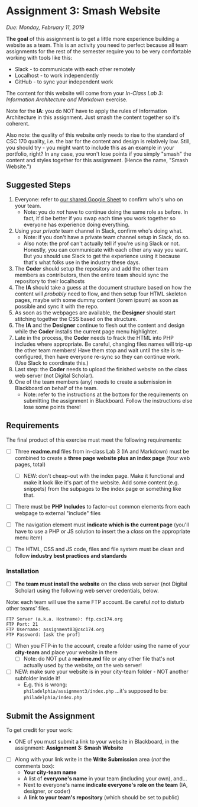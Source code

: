# Assignment 3: Smash Website
*Due: Monday, February 11, 2019*

**The goal** of this assignment is to get a little more experience building a website as a team.  This is an activity you need to perfect because all team assignments for the rest of the semester require you to be very comfortable working with tools like this:

- Slack - to communicate with each other remotely
- Localhost - to work independently
- GitHub - to sync your independent work

The content for this website will come from your *In-Class Lab 3: Information Architecture and Markdown* exercise.

Note for the **IA**: you do NOT have to apply the rules of Information Architecture in this assignment.  Just smash the content together so it's coherent.  

Also note: the quality of this website only needs to rise to the standard of CSC 170 quality, i.e. the bar for the content and design is relatively low.  Still, you should try - you might want to include this as an example in your portfolio, right?  In any case, you won't lose points if you simply "smash" the content and styles together for this assignment.  (Hence the name, "Smash Website.")

## Suggested Steps

1. Everyone: refer to [our shared Google Sheet](https://docs.google.com/spreadsheets/d/17nncaY3FWkgq2HEqK6IWAsyNsav34Jo4e-Vj1pwoXEQ/edit#gid=0) to confirm who's who on your team.  
   - Note: you do *not* have to continue doing the same role as before.  In fact, it'd be better if you swap each time you work together so everyone has experience doing everything.
2. Using your *private* team channel in Slack, confirm who's doing what.
   - Note: if you don't have a private team channel setup in Slack, do so.
   - Also note: the prof can't actually tell if you're using Slack or not.  Honestly, you can communicate with each other any way you want.  But you should use Slack to get the experience using it because that's what folks use in the industry these days.
3. The **Coder** should setup the repository and add the other team members as contributors, then the entire team should sync the repository to their localhosts
4. The **IA** should take a guess at the document structure based on how the content will *probably* need to flow, and then setup four HTML skeleton pages, maybe with some dummy content (lorem ipsum) as soon as possible and sync it with the repo.
5. As soon as the webpages are available, the **Designer** should start stitching together the CSS based on the structure.
6. The **IA** and the **Designer** continue to flesh out the content and design while the **Coder** installs the current page menu highlighter.
7. Late in the process, the **Coder** needs to frack the HTML into PHP includes where appropriate.  Be careful, changing files names will trip-up the other team members!  Have them stop and wait until the site is re-configured, then have everyone re-sync so they can continue work.  (Use Slack to coordinate this.)
8. Last step: the **Coder** needs to upload the finished website on the class web server (not Digital Scholar).
9. One of the team members (any) needs to create a submission in Blackboard on behalf of the team.
   - Note: refer to the instructions at the bottom for the requirements on submitting the assignment in Blackboard.  Follow the instructions else lose some points there!

## Requirements

The final product of this exercise must meet the following requirements:

- [ ] Three **readme.md** files from in-class Lab 3 (IA and Markdown) must be combined to create a **three page website plus an index page** (four web pages, total) 
  - [ ] NEW: don't cheap-out with the index page.  Make it functional and make it look like it's part of the website.  Add some content (e.g. snippets) from the subpages to the index page or something like that.
- [ ] There must be **PHP Includes** to factor-out common elements from each webpage to external "include" files


- [ ] The navigation element must **indicate which is the current page** (you'll have to use a PHP or JS solution to insert the a *class* on the appropriate menu item)
- [ ] The HTML, CSS and JS code, files and file system must be clean and follow **industry best practices and standards**

### Installation

- [ ] **The team must install the website** on the class web server (not Digital Scholar) using the following web server credentials, below.

Note: each team will use the same FTP account. Be careful *not* to disturb other teams' files.

```
FTP Server (a.k.a. Hostname): ftp.csc174.org
FTP Port: 21
FTP Username: assignment03@csc174.org
FTP Password: [ask the prof]
```
- [ ] When you FTP-in to the account, create a folder using the name of your **city-team** and place your website in there
  - [ ] Note: do NOT put a **readme.md** file or any other file that's not actually used by the website, on the web server!
- [ ] NEW: make sure your website is in your city-team folder - NOT another subfolder inside it!
  - E.g. this is wrong:<br>
    `philadelphia/assignment3/index.php`
    ...it's supposed to be:<br>`philadelphia/index.php`

## Submit the Assignment

To get credit for your work:

- ONE of you must submit a link to your website in Blackboard, in the assignment: **Assignment 3: Smash Website**
- [ ] Along with your link write in the **Write Submission** area (*not* the comments box):
  - **Your city-team name**
  - A list of **everyone's name** in your team (including your own), and...
  - Next to everyone's name **indicate everyone's role on the team** (IA, designer, or coder)
  - A **link to your team's repository** (which should be set to public)
